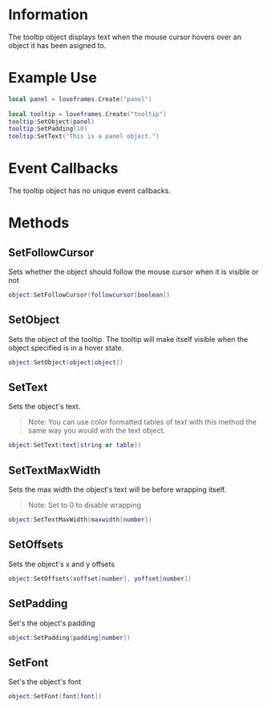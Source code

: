 # Information
The tooltip object displays text when the mouse cursor hovers over an object it has been asigned to.

# Example Use

```lua
local panel = loveframes.Create("panel")
 
local tooltip = loveframes.Create("tooltip")
tooltip:SetObject(panel)
tooltip:SetPadding(10)
tooltip:SetText("This is a panel object.")
```

# Event Callbacks
The tooltip object has no unique event callbacks.

# Methods
## SetFollowCursor
Sets whether the object should follow the mouse cursor when it is visible or not

```lua
object:SetFollowCursor(followcursor[boolean])
```

## SetObject
Sets the object of the tooltip. The tooltip will make itself visible when the object specified is in a hover state.

```lua
object:SetObject(object[object])
```

## SetText
Sets the object's text. 

> Note: You can use color formatted tables of text with this method the same way you would with the text object.

```lua
object:SetText(text[string or table])
```

## SetTextMaxWidth
Sets the max width the object's text will be before wrapping itself. 

> Note: Set to 0 to disable wrapping

```lua
object:SetTextMaxWidth(maxwidth[number])
```

## SetOffsets
Sets the object's x and y offsets
```lua
object:SetOffsets(xoffset[number], yoffset[number])
```
## SetPadding
Set's the object's padding
```lua
object:SetPadding(padding[number])
```
## SetFont
Set's the object's font
```lua
object:SetFont(font[font])
```